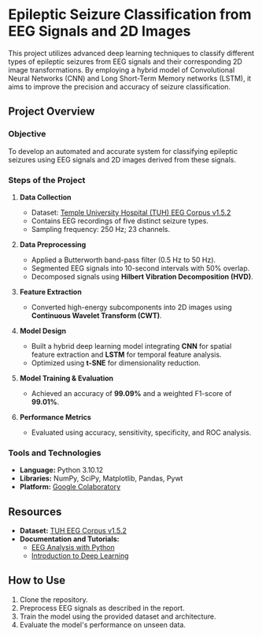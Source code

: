 # Epileptic Seizure Classification from EEG Signals and 2D Images

This project utilizes advanced deep learning techniques to classify different types of epileptic seizures from EEG signals and their corresponding 2D image transformations. By employing a hybrid model of Convolutional Neural Networks (CNN) and Long Short-Term Memory networks (LSTM), it aims to improve the precision and accuracy of seizure classification.

## Project Overview

### Objective
To develop an automated and accurate system for classifying epileptic seizures using EEG signals and 2D images derived from these signals.

### Steps of the Project
1. **Data Collection**
   - Dataset: [Temple University Hospital (TUH) EEG Corpus v1.5.2](https://www.isip.piconepress.com/projects/tuh_eeg/html/downloads.shtml)
   - Contains EEG recordings of five distinct seizure types.
   - Sampling frequency: 250 Hz; 23 channels.

2. **Data Preprocessing**
   - Applied a Butterworth band-pass filter (0.5 Hz to 50 Hz).
   - Segmented EEG signals into 10-second intervals with 50% overlap.
   - Decomposed signals using **Hilbert Vibration Decomposition (HVD)**.

3. **Feature Extraction**
   - Converted high-energy subcomponents into 2D images using **Continuous Wavelet Transform (CWT)**.

4. **Model Design**
   - Built a hybrid deep learning model integrating **CNN** for spatial feature extraction and **LSTM** for temporal feature analysis.
   - Optimized using **t-SNE** for dimensionality reduction.

5. **Model Training & Evaluation**
   - Achieved an accuracy of **99.09%** and a weighted F1-score of **99.01%**.

6. **Performance Metrics**
   - Evaluated using accuracy, sensitivity, specificity, and ROC analysis.

### Tools and Technologies
- **Language:** Python 3.10.12
- **Libraries:** NumPy, SciPy, Matplotlib, Pandas, Pywt
- **Platform:** [Google Colaboratory](https://colab.research.google.com/)

## Resources
- **Dataset:** [TUH EEG Corpus v1.5.2](https://www.isip.piconepress.com/projects/tuh_eeg/html/downloads.shtml)
- **Documentation and Tutorials:**
  - [EEG Analysis with Python](https://mne.tools/stable/index.html)
  - [Introduction to Deep Learning](https://www.deeplearning.ai/)

## How to Use
1. Clone the repository.
2. Preprocess EEG signals as described in the report.
3. Train the model using the provided dataset and architecture.
4. Evaluate the model's performance on unseen data.
